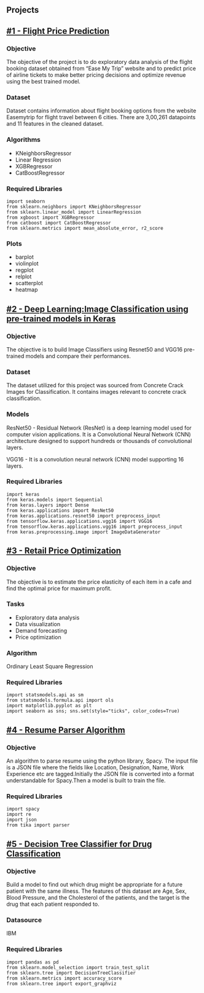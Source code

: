 ## Projects
## [#1 - Flight Price Prediction](https://github.com/aiswaryanair/Linear-Regression---Flight-Price-Prediction)
### Objective
The objective of the project is to do exploratory data analysis of the flight booking dataset obtained from “Ease My Trip” website and to predict price of airline tickets to make better pricing decisions and optimize revenue using the best trained model.
### Dataset
Dataset contains information about flight booking options from the website Easemytrip for flight travel between 6 cities. There are 3,00,261 datapoints and 11 features in the cleaned dataset.
### Algorithms
- KNeighborsRegressor
- Linear Regression
- XGBRegressor
- CatBoostRegressor

### Required Libraries
```
import seaborn
from sklearn.neighbors import KNeighborsRegressor
from sklearn.linear_model import LinearRegression
from xgboost import XGBRegressor
from catboost import CatBoostRegressor
from sklearn.metrics import mean_absolute_error, r2_score
```
### Plots
- barplot
- violinplot
- regplot
- relplot
- scatterplot
- heatmap

## [#2 - Deep Learning:Image Classification using pre-trained models in Keras](https://github.com/aiswaryanair/Image-Classifier---ResNet50-and-VGG16---Evaluation-and-Testing-Performance)
### Objective
The objective is to build Image Classifiers using Resnet50 and VGG16 pre-trained models and compare their performances.
### Dataset
The dataset utilized for this project was sourced from Concrete Crack Images for Classification. It contains images relevant to concrete crack classification.
### Models
ResNet50 - Residual Network (ResNet) is a deep learning model used for computer vision applications. It is a Convolutional Neural Network (CNN) architecture designed to support hundreds or thousands of convolutional layers.

VGG16 - It is a convolution neural network (CNN) model supporting 16 layers.
### Required Libraries
```
import keras
from keras.models import Sequential
from keras.layers import Dense
from keras.applications import ResNet50
from keras.applications.resnet50 import preprocess_input
from tensorflow.keras.applications.vgg16 import VGG16
from tensorflow.keras.applications.vgg16 import preprocess_input
from keras.preprocessing.image import ImageDataGenerator
```
## [#3 - Retail Price Optimization](https://github.com/aiswaryanair/Retail-Price-Optimization)
### Objective
The objective is to estimate the price elasticity of each item in a cafe and find the optimal price for maximum profit.
### Tasks
- Exploratory data analysis
- Data visualization
- Demand forecasting
- Price optimization
  
### Algorithm
Ordinary Least Square Regression
### Required Libraries
```
import statsmodels.api as sm
from statsmodels.formula.api import ols
import matplotlib.pyplot as plt
import seaborn as sns; sns.set(style="ticks", color_codes=True)
```
## [#4 - Resume Parser Algorithm](https://github.com/aiswaryanair/Resume-Parser)
### Objective
An algorithm to parse resume using the python library, Spacy. The input file is a JSON file where the fields like Location, Designation, Name, Work Experience etc are tagged.Initially the JSON file is converted into a format understandable for Spacy.Then a model is built to train the file.
### Required Libraries
```
import spacy
import re
import json
from tika import parser
```
## [#5 - Decision Tree Classifier for Drug Classification](https://github.com/aiswaryanair/Decision-Tree---Drug-Classification)
### Objective
Build a model to find out which drug might be appropriate for a future patient with the same illness. The features of this dataset are Age, Sex, Blood Pressure, and the Cholesterol of the patients, and the target is the drug that each patient responded to.
### Datasource 
IBM

### Required Libraries
```
import pandas as pd
from sklearn.model_selection import train_test_split
from sklearn.tree import DecisionTreeClassifier
from sklearn.metrics import accuracy_score
from sklearn.tree import export_graphviz
```



